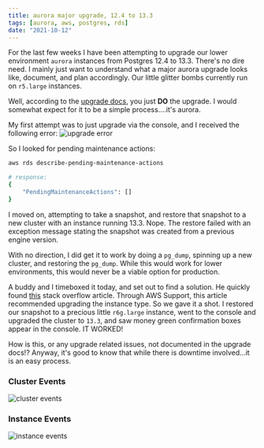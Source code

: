 ```yaml
---
title: aurora major upgrade, 12.4 to 13.3
tags: [aurora, aws, postgres, rds]
date: "2021-10-12"
---
```


For the last few weeks I have been attempting to upgrade our lower environment `aurora` instances from Postgres 12.4 to 13.3. There's no dire need. I mainly just want to understand what a major aurora upgrade looks like, document, and plan accordingly. Our little glitter bombs currently run on `r5.large` instances.

Well, according to the [upgrade docs](https://docs.aws.amazon.com/AmazonRDS/latest/AuroraUserGuide/USER_UpgradeDBInstance.PostgreSQL.html), you just **DO** the upgrade. I would somewhat expect for it to be a simple process....it's aurora.

My first attempt was to just upgrade via the console, and I received the following error:
![upgrade error](/images/aurora-upgrade/error.png)

So I looked for pending maintenance actions:

```sh
aws rds describe-pending-maintenance-actions

# response:
{
    "PendingMaintenanceActions": []
}
```

I moved on, attempting to take a snapshot, and restore that snapshot to a new cluster with an instance running 13.3. Nope. The restore failed with an exception message stating the snapshot was created from a previous engine version.

With no direction, I did get it to work by doing a `pg_dump`, spinning up a new cluster, and restoring the `pg_dump`. While this would work for lower environments, this would never be a viable option for production.

A buddy and I timeboxed it today, and set out to find a solution. He quickly found [this](https://stackoverflow.com/a/69295017) stack overflow article. Through AWS Support, this article recommended upgrading the instance type. So we gave it a shot. I restored our snapshot to a precious little `r6g.large` instance, went to the console and upgraded the cluster to `13.3`, and saw <span class="money-green">money green</span> confirmation boxes appear in the console. IT WORKED!

How is this, or any upgrade related issues, not documented in the upgrade docs!? Anyway, it's good to know that while there is downtime involved...it is an easy process.

### Cluster Events

![cluster events](/images/aurora-upgrade/cluster-events.png)

### Instance Events

![instance events](/images/aurora-upgrade/instance-events.png)
